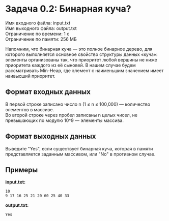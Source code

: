 # Задача 0.2: Бинарная куча?

Имя входного файла: input.txt  
Имя выходного файла: output.txt  
Ограничение по времени: 1 с  
Ограничение по памяти: 256 МБ  

Напомним, что бинарная куча — это полное бинарное дерево, для которого выполняется основное свойство структуры данных «куча»: элементы организованы так, что приоритет любой вершины не ниже приоритета каждого из её сыновей. В нашем случае будем рассматривать Min-Heap, где элемент с наименьшим значением имеет наивысший приоритет.

## Формат входных данных

В первой строке записано число n (1 ≤ n ≤ 100,000) — количество элементов в массиве.  
Во второй строке через пробел записаны n целых чисел, не превышающих по модулю 10^9 — элементы массива.

## Формат выходных данных

Выведите "Yes", если существует бинарная куча, которая в памяти представляется заданным массивом, или "No" в противном случае.

## Примеры

**input.txt:**
```
10
9 17 16 25 21 20 60 25 40 33
```

**output.txt:**
```
Yes
```
